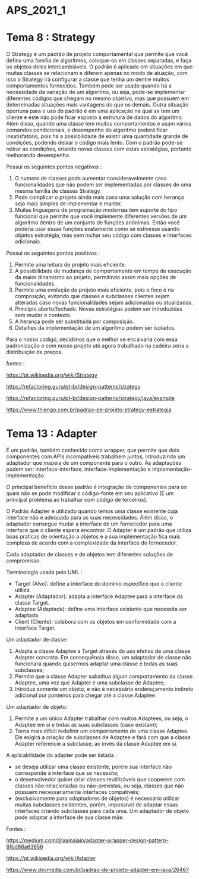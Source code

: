 # APS_2021_1
# Tema 8 : Strategy 

O Strategy é um padrão de projeto comportamental que permite que você defina uma família de algoritmos, coloque-os em classes separadas, e faça os objetos deles intercambiáveis.
O padrão é aplicado em situações em que muitas classes se relacionam e diferem apenas no modo de atuação, com isso o Strategy irá configurar a classe que tenha um dentre muitos comportamentos fornecidos. Também pode ser usado quando há a necessidade da variação de um algoritmo, ou seja, pode-se implementar diferentes códigos que chegam no mesmo objetivo, mas que possuem em determinadas situações mais vantagens do que os demais.
Outra situação oportuna para o uso do padrão é em uma aplicação na qual se tem um cliente e este não pode ficar exposto a estrutura de dados do algoritmo. Além disso, quando uma classe tem muitos comportamentos e usam vários comandos condicionais, o desempenho do algoritmo poderá ficar insatisfatório, pois há a possibilidade de existir uma quantidade grande de condições, podendo deixar o código mais lento. Com o padrão pode-se retirar as condições, criando novas classes com estas estratégias, portanto melhorando desempenho. 

Possui os seguintes pontos negativos : 

1. O numero de classes pode aumentar consideravelmente caso funcionalidades que não podem ser implementadas por classes de uma mesma família de classes Strategy.
2. Pode complicar o projeto ainda mais caso uma solução com herança seja mais simples de implementar e manter.
3. Muitas linguagens de programação modernas tem suporte do tipo funcional que permite que você implemente diferentes versões de um algoritmo dentro de um conjunto de funções anônimas. Então você poderia usar essas funções exatamente como se estivesse usando objetos estratégia, mas sem inchar seu código com classes e interfaces adicionais.

Possui os seguintes pontos positivos :

1. Permite uma leitura de projeto mais eficiente.
2. A possibilidade de mudança de comportamento em tempo de execução da maior dinamismo ao projeto, permitindo assim mais opções de funcionalidades.
3. Permite uma evolução de projeto mais eficiente, pois o foco é na composição, evitando que classes e subclasses clientes sejam alteradas caso novas funcionalidades sejam adicionadas ou atualizadas.
4. Princípio aberto/fechado. Novas estratégias podem ser introduzidas sem mudar o contexto.
5. A herança pode ser substituida por composição.
6. Detalhes da implementação de um algoritmo podem ser isolados.

Para o nosso codigo, decidimos que o melhor se encaixaria com essa padronização e com nosso projeto até agora trabalhado na cadeira seria a distribuição de preços.

fontes :

https://pt.wikipedia.org/wiki/Strategy

https://refactoring.guru/pt-br/design-patterns/strategy

https://refactoring.guru/pt-br/design-patterns/strategy/java/example

https://www.thiengo.com.br/padrao-de-projeto-strategy-estrategia

# Tema 13 : Adapter

É um padrão, também conhecido como wrapper, que permite que dois componentes com APIs incompatíveis trabalhem juntos, introduzindo um adaptador que mapeia de um componente para o outro. As adaptações podem ser: interface-interface, interface-implementação e implementação-implementação.

O principal benefício desse padrão é integração de componentes para os quais não se pode modificar o código-fonte em seu aplicativo (É um principal problema ao trabalhar com código de terceiros).

O Padrão Adapter é utilizado quando temos uma classe existente cuja interface não é adequada para as suas necessidades. Além disso, o adaptador consegue mudar a interface de um fornecedor para uma interface que o cliente espera encontrar. O Adapter é um padrão que utiliza boas praticas de orientação a objetos e a sua implementação fica mais complexa de acordo com a complexidade da interface do fornecedor.

Cada adaptador de classes e de objetos tem diferentes soluções de compromisso.

Terminologia usada pelo UML :

* Target (Alvo): define a interface do domínio específico que o cliente utiliza.
* Adapter (Adaptador): adapta a interface Adaptee para a interface da classe Target.
* Adaptee (Adaptada): define uma interface existente que necessita ser adaptada.
* Client (Cliente): colabora com os objetos em conformidade com a interface Target.

Um adaptador de classe:

1. Adapta a classe Adaptee a Target através do uso efetivo de uma classe Adapter concreta. Em consequência disso, um adaptador de classe não funcionará quando quisermos adaptar uma classe e todas as suas subclasses;
2. Permite que a classe Adapter substitua algum comportamento da classe Adaptee, uma vez que Adapter é uma subclasse de Adaptee;
3. Introduz somente um objeto, e não é necessário endereçamento indireto adicional por ponteiros para chegar até a classe Adaptee.

Um adaptador de objeto:

1. Permite a um único Adapter trabalhar com muitos Adaptees, ou seja, o Adaptee em si e todas as suas subclasses (caso existam);
2. Torna mais difícil redefinir um comportamento de uma classe Adaptee. Ele exigirá a criação de subclasses de Adaptee e fará com que a classe Adapter referencie a subclasse, ao invés da classe Adaptee em si.

A aplicabilidade do adapter pode ser listada :

* se deseja utilizar uma classe existente, porém sua interface não corresponde à interface que se necessita;
* o desenvolvedor quiser criar classes reutilizáveis que cooperem com classes não-relacionadas ou não-previstas, ou seja, classes que não possuem necessariamente interfaces compatíveis;
* (exclusivamente para adaptadores de objetos) é necessário utilizar muitas subclasses existentes, porém, impossível de adaptar essas interfaces criando subclasses para cada uma. Um adaptador de objeto pode adaptar a interface de sua classe mãe. 

Fontes :

https://medium.com/@aainajain/adapter-wrapper-design-pattern-6fbd86a63656

https://pt.wikipedia.org/wiki/Adapter

https://www.devmedia.com.br/padrao-de-projeto-adapter-em-java/26467
